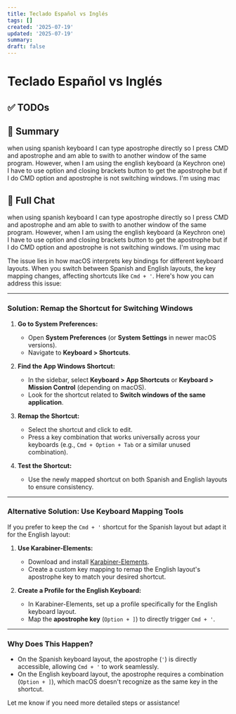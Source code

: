 ```yaml
---
title: Teclado Español vs Inglés
tags: []
created: '2025-07-19'
updated: '2025-07-19'
summary:
draft: false
---
```


# Teclado Español vs Inglés

## ✅ TODOs


## 📌 Summary
when using spanish keyboard I can type apostrophe directly so I press CMD and apostrophe and am able to swith to another window of the same program. However, when I am using the english keyboard (a Keychron one) I have to use option and closing brackets button to get the apostrophe but if I do CMD option and apostrophe is not switching windows. I'm using mac

## 🧠 Full Chat


when using spanish keyboard I can type apostrophe directly so I press CMD and apostrophe and am able to swith to another window of the same program. However, when I am using the english keyboard (a Keychron one) I have to use option and closing brackets button to get the apostrophe but if I do CMD option and apostrophe is not switching windows. I'm using mac



The issue lies in how macOS interprets key bindings for different keyboard layouts. When you switch between Spanish and English layouts, the key mapping changes, affecting shortcuts like `Cmd + '`. Here's how you can address this issue:

---

### **Solution: Remap the Shortcut for Switching Windows**

1. **Go to System Preferences:**
   - Open **System Preferences** (or **System Settings** in newer macOS versions).
   - Navigate to **Keyboard > Shortcuts**.

2. **Find the App Windows Shortcut:**
   - In the sidebar, select **Keyboard > App Shortcuts** or **Keyboard > Mission Control** (depending on macOS).
   - Look for the shortcut related to **Switch windows of the same application**.

3. **Remap the Shortcut:**
   - Select the shortcut and click to edit.
   - Press a key combination that works universally across your keyboards (e.g., `Cmd + Option + Tab` or a similar unused combination).

4. **Test the Shortcut:**
   - Use the newly mapped shortcut on both Spanish and English layouts to ensure consistency.

---

### **Alternative Solution: Use Keyboard Mapping Tools**
If you prefer to keep the `Cmd + '` shortcut for the Spanish layout but adapt it for the English layout:

1. **Use Karabiner-Elements:**
   - Download and install [Karabiner-Elements](https://karabiner-elements.pqrs.org/).
   - Create a custom key mapping to remap the English layout's apostrophe key to match your desired shortcut.

2. **Create a Profile for the English Keyboard:**
   - In Karabiner-Elements, set up a profile specifically for the English keyboard layout.
   - Map the **apostrophe key** (`Option + ]`) to directly trigger `Cmd + '`.

---

### **Why Does This Happen?**
- On the Spanish keyboard layout, the apostrophe (`'`) is directly accessible, allowing `Cmd + '` to work seamlessly.
- On the English keyboard layout, the apostrophe requires a combination (`Option + ]`), which macOS doesn't recognize as the same key in the shortcut.

Let me know if you need more detailed steps or assistance!